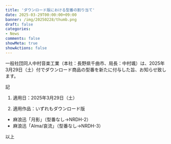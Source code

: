```yaml
---
title: 'ダウンロード版における型番の割り当て'
date: 2025-03-29T00:00:00+09:00
banner: /img/20250228/thumb.png
draft: false
categories:
- News
comments: false
showMeta: true
showActions: false
---
```


一般社団同人中村音楽工業（本社：長野県千曲市、局長：中村颯）は、2025年3月29日（土）付でダウンロード商品の型番を新たに付与した旨、お知らせ致します。

記
1. 適用日：2025年3月29日（土）

2. 適用作品：いずれもダウンロード版
- 麻浪迅「月影」（型番なし→NRDH-2）
- 麻浪迅「Alma/哀流」（型番なし→NRDH-3）

以上
